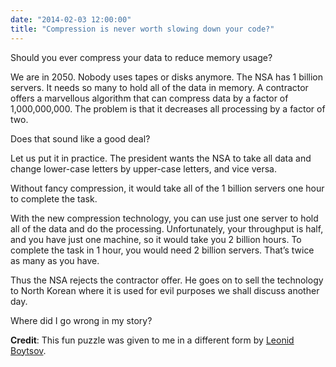 ```yaml
---
date: "2014-02-03 12:00:00"
title: "Compression is never worth slowing down your code?"
---
```




Should you ever compress your data to reduce memory usage?

We are in 2050. Nobody uses tapes or disks anymore. The NSA has 1 billion servers. It needs so many to hold all of the data in memory.
A contractor offers a marvellous algorithm that can compress data by a factor of 1,000,000,000. The problem is that it decreases all processing by a factor of two.

Does that sound like a good deal?

Let us put it in practice. The president wants the NSA to take all data and change lower-case letters by upper-case letters, and vice versa.

Without fancy compression, it would take all of the 1 billion servers one hour to complete the task.

With the new compression technology, you can use just one server to hold all of the data and do the processing. Unfortunately, your throughput is half, and you have just one machine, so it would take you 2 billion hours. To complete the task in 1 hour, you would need 2 billion servers. That&rsquo;s twice as many as you have.

Thus the NSA rejects the contractor offer. He goes on to sell the technology to North Korean where it is used for evil purposes we shall discuss another day.

Where did I go wrong in my story?

__Credit__: This fun puzzle was given to me in a different form by [Leonid Boytsov](http://searchivarius.org/about).

